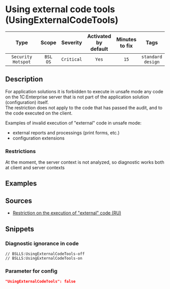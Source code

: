 # Using external code tools (UsingExternalCodeTools)

|        Type        |        Scope        |  Severity  |    Activated<br>by default    |    Minutes<br>to fix    |             Tags             |
|:------------------:|:-------------------:|:----------:|:-----------------------------:|:-----------------------:|:----------------------------:|
| `Security Hotspot` |    `BSL`<br>`OS`    | `Critical` |             `Yes`             |          `15`           |    `standard`<br>`design`    |

<!-- Блоки выше заполняются автоматически, не трогать -->
## Description
<!-- Описание диагностики заполняется вручную. Необходимо понятным языком описать смысл и схему работу -->

For application solutions it is forbidden to execute in unsafe mode any code on the 1C:Enterprise server that is not part of the application solution (configuration) itself.  
The restriction does not apply to the code that has passed the audit, and to the code executed on the client.

Examples of invalid execution of "external" code in unsafe mode:

* external reports and processings (print forms, etc.)
* configuration extensions

### Restrictions

At the moment, the server context is not analyzed, so diagnostic works both at client and server contexts

## Examples
<!-- В данном разделе приводятся примеры, на которые диагностика срабатывает, а также можно привести пример, как можно исправить ситуацию -->

## Sources
<!-- Необходимо указывать ссылки на все источники, из которых почерпнута информация для создания диагностики -->


* [Restriction on the execution of "external" code (RU)](https://its.1c.ru/db/v8std#content:669:hdoc)

## Snippets

<!-- Блоки ниже заполняются автоматически, не трогать -->
### Diagnostic ignorance in code

```bsl
// BSLLS:UsingExternalCodeTools-off
// BSLLS:UsingExternalCodeTools-on
```

### Parameter for config

```json
"UsingExternalCodeTools": false
```
